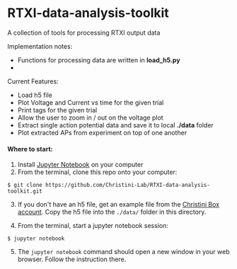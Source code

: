 # RTXI-data-analysis-toolkit
A collection of tools for processing RTXI output data

Implementation notes:
- Functions for processing data are written in **load_h5.py**
-

Current Features:
- Load h5 file
- Plot Voltage and Current vs time for the given trial
- Print tags for the given trial
- Allow the user to zoom in / out on the voltage plot
- Extract single action potential data and save it to local **./data** folder
- Plot extracted APs from experiment on top of one another

#### Where to start:

1. Install [Jupyter Notebook](https://jupyter.org/install) on your computer
2. From the terminal, clone this repo onto your computer:
```
$ git clone https://github.com/Christini-Lab/RTXI-data-analysis-toolkit.git
```
3. If you don't have an h5 file, get an example file from the [Christini Box account](https://cornell.app.box.com/folder/78710760726). Copy the h5 file into the `./data/` folder in this directory.

4. From the terminal, start a jupyter notebook session:
```
$ jupyter notebook
```

5. The `jupyter notebook` command should open a new window in your web browser. Follow the instruction there.
